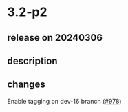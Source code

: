 # 3.2-p2

## release on 20240306

## description

## changes

Enable tagging on dev-16 branch (<a class="issue-link js-issue-link" data-error-text="Failed to load title" data-id="2161468775" data-permission-text="Title is private" data-url="https://github.com/zalando/spilo/issues/978" data-hovercard-type="pull_request" data-hovercard-url="/zalando/spilo/pull/978/hovercard" href="https://github.com/zalando/spilo/pull/978">#978</a>)


